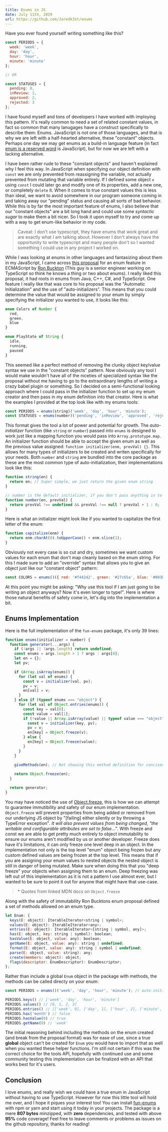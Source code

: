 ```yaml
---
title: Enums in JS
date: July 11th, 2019
url: https://github.com/Jaredk3nt/enums
---
```


Have you ever found yourself writing something like this?

```js
const PERIODS = {
  week: 'week',
  day: 'day',
  hour: 'hour',
  minute: 'minute'
};

// OR

const STATUSES = {
  pending: 0,
  inReview: 1,
  approved: 2,
  rejected: 3
};
```

I have found myself and tons of developers I have worked with imploying this pattern. It's really common to need a set of related constant values, in fact so common that many lanugages have a construct specifically to describe them: Enums. JavaScript is not one of those languages, and that is why we are left with a half-hearted alternative, these "constant" objects. Perhaps one day we may get enums as a build-in language feature (in fact [enum is a reserved word](http://www.javascripter.net/faq/reserved.htm) is JavaScript), but for now we are left with a lacking alternative.

I have been rather rude to these "constant objects" and haven't explained why I feel this way. In JavaScript when specifying our object definition with `const` we are only prevented from reassigning the variable, not actually prevented from mutating that variable entirely. If I defined some object `x` using `const` I could later go and modify one of its properties, add a new one, or completely `delete` it. When it comes to true constant values this is less than ideal, we want to avoid somewhere in our program someone coming in and taking away our "pending" status and causing all sorts of bad behavior. While this is by far the most important feature of enums, I also believe that our "constant objects" are a bit long hand and could use some *syntactic sugar* to make them a bit nicer. So I took it upon myself to try and come up with a way to get enum-like behavior in my code.

> Caveat: I don't use typescript, they have enums that work great and are exactly what I am talking about. However I don't always have the opportunity to write typescript and many people don't so I wanted something I could use in any project I worked on.

While I was looking at enums in other languages and fantasizing about them in my JavaScript, I came across [this proposal](https://github.com/rbuckton/proposal-enum) for an enum feature in ECMAScript by [Ron Buckton](https://twitter.com/rbuckton) (This guy is a senior engineer working on TypeScript so think he knows a thing or two about enums). I really liked this proposal, it had roots in enums from Java, C++, C#, and TypeScript. One feature I really like that was core to his proposal was the "Automatic Initialization" and the use of "auto-initializers". This means that you could determine the value that would be assigned to your enum by simply specifying the initializer you wanted to use, it looks like this:

```js
enum Colors of Number {
  red,
  green,
  blue
}

enum PlayState of String {
  idle,
  running,
  paused
}
```

This seemed like a perfect method of removing the clunky object key/value syntax we use in the "constant objects" pattern. Now obviously any tool I would make wouldn't have all of the niceties of specialized syntax like the proposal without me having to go to the extraordinary lengths of writing a crazy babel plugin or something. So I decided on a semi-functional looking approach where I could pass in the initializer function to set up my enum creator and then pass in my enum definition into that creator. Here is what the examples I provided at the top look like with my enums tools:

```js
const PERIODS = enums(string)('week', 'day', 'hour', 'minute');
const STATUSES = enums(number)('pending', 'inReview', 'approved', 'rejected');
```

This format gives the tool a lot of power and potential for growth. The *auto-initializer* function (like `string` or `number`) passed into `enums` is designed to work just like a mapping function you would pass into `Array.prototype.map`. An initializer function should be able to accept the given enum as well as the previous value assigned: `function initializer(enm, prevVal) {}`. This allows for many types of initializers to be created and writen specifically for your needs. Both `number` and `string` are bundled into the core package as these are the most common type of auto-initialization, their implementations look like this:

```js
function string(en) {
  return en; // Super simple, we just return the given enum string
}

// number is the default initializer, if you don't pass anything in to `enums` it uses this function
function number(en, prevVal) {
  return prevVal !== undefined && prevVal !== null ? prevVal + 1 : 0;
}
```

Here is what an initializer might look like if you wanted to capitalize the first letter of the enum:

```js
function capitalize(enm) {
  return enm.charAt(0).toUpperCase() + enm.slice(1);
}
```

Obviously not every case is so cut and dry, sometimes we want custom values for each enum that don't map cleanly based on the enum string. For this I made sure to add an "override" syntax that allows you to give an object just like our "constant object" pattern:

```js
const COLORS = enums()({ red: '#f44242', green: '#27c65a', blue: '#003bff' });
```

At this point you might be asking: "Why use this tool if I am just going to be writing an object anyways? Now it's even longer to type!". Here is where those natural benefits of safety come in, let's dig into the implementation a bit.

## Enums Implementation

Here is the full implementation of the `fun-enums` package, it's only 39 lines:

```js
function enums(initializer = number) {
  function generator(...args) {
    if (!args || !args.length) return undefined;
    const enums = args.length > 1 ? args : args[0];
    let en = {};
    let pv;

    if (Array.isArray(enums)) {
      for (let val of enums) {
        const v = initializer(val, pv);
        pv = v;
        en[val] = v;
      }
    } else if (typeof enums === "object") {
      for (let val of Object.entries(enums)) {
        const key = val[0];
        const value = val[1];
        if (!value || Array.isArray(value) || typeof value === "object") {
          const v = initializer(key, pv);
          pv = v;
          en[key] = Object.freeze(v);
        } else {
          en[key] = Object.freeze(value);
        }
      }
    }

    giveMethods(en); // Not showing this method definition for conciseness, check out Github for the 'full' source
    
    return Object.freeze(en);
  }

  return generator;
}
```

You may have noticed the use of [Object.freeze](https://developer.mozilla.org/en-US/docs/Web/JavaScript/Reference/Global_Objects/Object/freeze), this is how we can attempt to guarantee immutibility and safety of our enum implementation. `Object.freeze` will prevent properties from being added or removed from our underlying JS object by "[failing] either silently or by throwing a TypeError exception"*. It will also prevent values from being changed, "the writable and configurable attributes are set to false..."*. With freeze and const we are able to get pretty much entirely to object immutability to ensure our enums aren't modified by us or another developer. Freeze does have it's limitations, it can only freeze one level deep in an object. In the implementation not only is the top level "enum" object being frozen but any custom defined values are being frozen at the top level. This means that if you are assigning your enum values to nested objects the nested object is still in danger of being mutated. Make sure when doing this that you "deep freeze" your objects when assigning them to an enum. Deep freezing was left out of this implementation as it is not a pattern I use almost ever, but I wanted to be sure to point it out for anyone that might have that use-case.

> \* Quotes from linked MDN docs on `Object.freeze`

Along with the safety of immutability Ron Bucktons enum proposal defined a set of methods allowed on an enum type.

```js
let Enum: {
  keys(E: object): IterableIterator<string | symbol>;
  values(E: object): IterableIterator<any>;
  entries(E: object): IterableIterator<[string | symbol, any]>;
  has(E: object, key: string | symbol): boolean;
  hasValue(E: object, value: any): boolean;
  getName(E: object, value: any): string | undefined;
  format(E: object, value: any): string | symbol | undefined;
  parse(E: object, value: string): any;
  create(members: object): object;
  flags(descriptor: EnumDescriptor): EnumDescriptor;
};
```

Rather than include a global `Enum` object in the package with methods, the methods can be called directy on your enum:

```js
const PERIODS = enums()('week', 'day', 'hour', 'minute'); // auto-initialized to 'number'

PERIODS.keys() // ['week', 'day', 'hour', 'minute']
PERIODS.values() // [0, 1, 2, 3]
PERIODS.entries() // [['week', 0], ['day', 1], ['hour', 2], ['minute', 3]]
PERIODS.has('month') // false
PERIODS.hasValue(0) // true
PERIODS.getName(0) // 'week'
```

The initial reasoning behind including the methods on the enum created (and break from the proposal format) was for ease of use, since a true **global** object can't be created for `Enum` you would have to import that as well when you wanted these helper functions. I'm still not certain if this was the correct choice for the tools API, hopefully with continued use and some community testing this implementation can be finalized with an API that works best for it's users.

## Conclusion

I love enums, and really wish we could have a true enum in JavaScript without having to use TypeScript. However for now this little tool will hold me over, and I hope it piques your interest too! You can install [fun-enums](https://www.npmjs.com/package/fun-enums) with npm or yarn and start using it today in your projects. The package is a mere **807 bytes** minzipped, with **zero** dependencies, and tested with above **95%** code coverage! Feel free to leave comments or problems as issues on the github repository, thanks for reading!